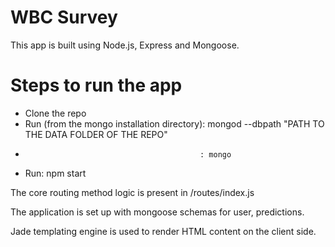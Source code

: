 WBC Survey
====================
This app is built using Node.js, Express and Mongoose.

Steps to run the app
========================
* Clone the repo
* Run (from the mongo installation directory): mongod --dbpath "PATH TO THE DATA FOLDER OF THE REPO" 
*                                            : mongo
* Run: npm start

The core routing method logic is present in /routes/index.js

The application is set up with mongoose schemas for user, predictions.

Jade templating engine is used to render HTML content on the client side.


